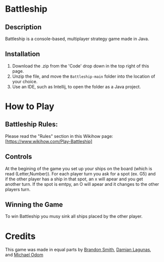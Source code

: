 # Battleship

## Description

Battleship is a console-based, multiplayer strategy game made in Java.   

## Installation

1. Download the .zip from the 'Code' drop down in the top right of this page.
2. Unzip the file, and move the `Battleship-main` folder into the location of your choice.
3. Use an IDE, such as Intellij, to open the folder as a Java project.

# How to Play

## Battleship Rules:

Please read the "Rules" section in this Wikihow page:
[https://www.wikihow.com/Play-Battleship]

## Controls

At the begining of the game you set up your ships on the board (which is read (Letter,Number)). 
For each player turn you ask for a spot (ex. G5) and if the other player has a ship in that spot, an x will apear and you get another turn. If the spot is emtpy, an O will apear and it changes to the other players turn.

## Winning the Game

To win Battleship you musy sink all ships placed by the other player.

# Credits

This game was made in equal parts by [Brandon Smith](https://github.com/EukaryoticCS), [Damian Lagunas](https://github.com/DomianosPizza), and [Michael Odom](https://github.com/MykeOdom)
